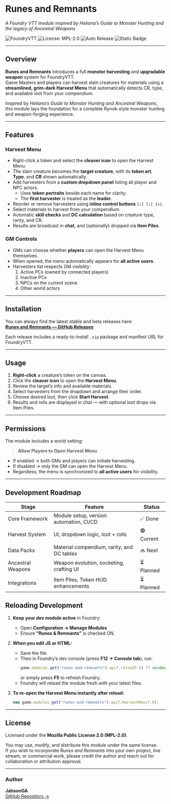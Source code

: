 # Runes and Remnants  
*A Foundry VTT module inspired by Heliana’s Guide to Monster Hunting and the legacy of Ancestral Weapons*

![FoundryVTT](https://img.shields.io/badge/FoundryVTT-Compatible-success?style=flat-square)
![License: MPL-2.0](https://img.shields.io/badge/License-MPL--2.0-green.svg?style=flat-square)
![Auto Release](https://img.shields.io/github/actions/workflow/status/JahsonGA/Runes-and-Remnants/release-on-version-bump.yml?label=Auto%20Release&style=flat-square)
![Static Badge](https://img.shields.io/badge/Development_Stage-In_Progress-red?style=flat-square)

---

## Overview
**Runes and Remnants** introduces a full **monster harvesting** and **upgradable weapon** system for FoundryVTT.  
Game Masters and players can harvest slain creatures for materials using a **streamlined, grim-dark Harvest Menu** that automatically detects CR, type, and available loot from your compendium.

Inspired by *Heliana’s Guide to Monster Hunting and Ancestral Weapons*, this module lays the foundation for a complete Rynok-style monster hunting and weapon-forging experience.

---

## Features
### Harvest Menu
- Right-click a token and select the **cleaver icon** to open the Harvest Menu.
- The slain creature becomes the **target creature**, with its **token art**, **Type**, and **CR** shown automatically.
- Add harvesters from a **custom dropdown panel** listing all player and NPC actors.
  - Uses **token portraits** beside each name for clarity.
  - The **first harvester** is treated as the **leader**.
- Reorder or remove harvesters using **inline control buttons** `[↑] [↓] [✕]`.
- Select materials to harvest from your compendium.
- Automatic **skill checks** and **DC calculation** based on creature type, rarity, and CR.
- Results are broadcast in **chat**, and (optionally) dropped via **Item Piles**.

### GM Controls
- GMs can choose whether **players** can open the Harvest Menu themselves.
- When opened, the menu automatically appears for **all active users**.
- Harvesters list respects GM visibility:
  1. Active PCs (owned by connected players)
  2. Inactive PCs
  3. NPCs on the current scene
  4. Other world actors

---

## Installation
You can always find the latest stable and beta releases here:  
**[Runes and Remnants — GitHub Releases](https://github.com/JahsonGA/Runes-and-Remnants/releases)**

Each release includes a ready-to-install `.zip` package and manifest URL for FoundryVTT.

---

## Usage
1. **Right-click** a creature’s token on the canvas.  
2. Click the **cleaver icon** to open the **Harvest Menu**.  
3. Review the target’s info and available materials.  
4. Select harvesters from the dropdown and arrange their order.  
5. Choose desired loot, then click **Start Harvest**.  
6. Results and rolls are displayed in chat — with optional loot drops via Item Piles.

---

## Permissions
The module includes a world setting:

> **Allow Players to Open Harvest Menu**

- If enabled → both GMs and players can initiate harvesting.  
- If disabled → only the GM can open the Harvest Menu.  
- Regardless, the menu is synchronized to **all active users** for visibility.

---

## Development Roadmap
| Stage | Feature | Status |
|--------|----------|--------|
| Core Framework | Module setup, version automation, CI/CD | ✅ Done |
| Harvest System | UI, dropdown logic, loot + rolls | 🟢 Current |
| Data Packs | Material compendium, rarity, and DC tables | 🔜 Next |
| Ancestral Weapons | Weapon evolution, socketing, crafting UI | ⏳ Planned |
| Integrations | Item Piles, Token HUD enhancements | ⏳ Planned |

## Reloading Development
1. **Keep your dev module active** in Foundry:
   - Open **Configuration → Manage Modules**
   - Ensure **“Runes & Remnants”** is checked ON.

2. **When you edit JS or HTML:**
   - Save the file.
   - Then in Foundry’s dev console (press **F12 → Console tab**), run:
     ```js
     game.modules.get("runes-and-remnants").api?.reload?.() ?? window.location.reload();
     ```
     or simply press **F5** to refresh Foundry.
   - Foundry will reload the module fresh with your latest files.

3. **To re-open the Harvest Menu instantly after reload:**
   ```js
   new game.modules.get("runes-and-remnants").api?.HarvestMenu?.();


---

## License
Licensed under the **Mozilla Public License 2.0 (MPL-2.0)**.

You may use, modify, and distribute this module under the same license.  
If you wish to incorporate *Runes and Remnants* into your own project, live stream, or commercial work, please credit the author and reach out for collaboration or attribution approval.

---

### Author
**JahsonGA**  
[GitHub Repository →](https://github.com/JahsonGA/Runes-and-Remnants)
